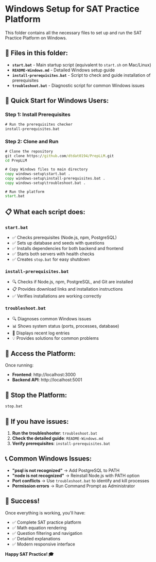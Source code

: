 # Windows Setup for SAT Practice Platform

This folder contains all the necessary files to set up and run the SAT Practice Platform on Windows.

## 📁 Files in this folder:

- **`start.bat`** - Main startup script (equivalent to `start.sh` on Mac/Linux)
- **`README-Windows.md`** - Detailed Windows setup guide
- **`install-prerequisites.bat`** - Script to check and guide installation of prerequisites
- **`troubleshoot.bat`** - Diagnostic script for common Windows issues

## 🚀 Quick Start for Windows Users:

### Step 1: Install Prerequisites
```cmd
# Run the prerequisites checker
install-prerequisites.bat
```

### Step 2: Clone and Run
```cmd
# Clone the repository
git clone https://github.com/dtdat0194/PrepLLM.git
cd PrepLLM

# Copy Windows files to main directory
copy windows-setup\start.bat .
copy windows-setup\install-prerequisites.bat .
copy windows-setup\troubleshoot.bat .

# Run the platform
start.bat
```

## 📋 What each script does:

### `start.bat`
- ✅ Checks prerequisites (Node.js, npm, PostgreSQL)
- ✅ Sets up database and seeds with questions
- ✅ Installs dependencies for both backend and frontend
- ✅ Starts both servers with health checks
- ✅ Creates `stop.bat` for easy shutdown

### `install-prerequisites.bat`
- 🔍 Checks if Node.js, npm, PostgreSQL, and Git are installed
- 📋 Provides download links and installation instructions
- ✅ Verifies installations are working correctly

### `troubleshoot.bat`
- 🔍 Diagnoses common Windows issues
- 📊 Shows system status (ports, processes, database)
- 📝 Displays recent log entries
- 💡 Provides solutions for common problems

## 🎯 Access the Platform:

Once running:
- **Frontend**: http://localhost:3000
- **Backend API**: http://localhost:5001

## 🛑 Stop the Platform:

```cmd
stop.bat
```

## 🐛 If you have issues:

1. **Run the troubleshooter**: `troubleshoot.bat`
2. **Check the detailed guide**: `README-Windows.md`
3. **Verify prerequisites**: `install-prerequisites.bat`

## 📞 Common Windows Issues:

- **"psql is not recognized"** → Add PostgreSQL to PATH
- **"node is not recognized"** → Reinstall Node.js with PATH option
- **Port conflicts** → Use `troubleshoot.bat` to identify and kill processes
- **Permission errors** → Run Command Prompt as Administrator

## 🎉 Success!

Once everything is working, you'll have:
- ✅ Complete SAT practice platform
- ✅ Math equation rendering
- ✅ Question filtering and navigation
- ✅ Detailed explanations
- ✅ Modern responsive interface

**Happy SAT Practice! 🎓** 